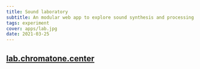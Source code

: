 ```yaml
---
title: Sound laboratory
subtitle: An modular web app to explore sound synthesis and processing right in the browser
tags: experiment
cover: apps/lab.jpg
date: 2021-03-25
---
```



## [lab.chromatone.center](https://lab.chromatone.center)